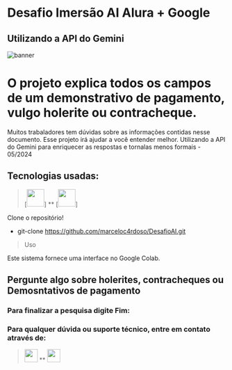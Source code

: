 # Desafio Imersão AI  Alura + Google
## Utilizando a API do Gemini

![banner](https://github.com/marceloc4rdoso/gestao-de-estoque-para-pequenas-empresas/blob/main/estoque2.jpg)
# O projeto explica todos os campos de um demonstrativo de pagamento, vulgo holerite ou contracheque. 
Muitos trabaladores tem dúvidas sobre as informações contidas nesse documento. Esse projeto irá ajudar a você entender melhor.
Utilizando a API do Gemini para enriquecer as respostas e tornalas menos formais - 05/2024
## Tecnologias usadas:
> [<img src="https://cdn.jsdelivr.net/gh/devicons/devicon@latest/icons/googlecloud/googlecloud-original-wordmark.svg" width="40" heidth="40"/>] ** [<img src="https://cdn.jsdelivr.net/gh/devicons/devicon@latest/icons/jupyter/jupyter-original-wordmark.svg" width="40" heidth="40"/>]

Clone o repositório!

- git-clone https://github.com/marceloc4rdoso/DesafioAI.git

> Uso

Este sistema fornece uma interface no Google Colab.

## Pergunte algo sobre holerites, contracheques ou Demosntativos de pagamento
### Para finalizar a pesquisa digite Fim:

### Para qualquer dúvida ou suporte técnico, entre em contato através de:

> [<img src="https://cdn.jsdelivr.net/gh/devicons/devicon@latest/icons/github/github-original-wordmark.svg" width="30" heidth="30"/>](#) ** [<img src="https://cdn.jsdelivr.net/gh/devicons/devicon@latest/icons/linkedin/linkedin-original.svg" width="30" heidth="30"/>](https://br.linkedin.com/in/marcelo-cardoso-de-oliveira)
                

